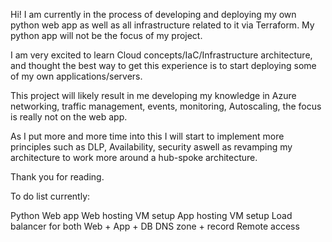 Hi! I am currently in the process of developing and deploying my own python web app as well as all infrastructure related to it via Terraform. My python app will not be the focus of my project.

I am very excited to learn Cloud concepts/IaC/Infrastructure architecture, and thought the best way to get this experience is to start deploying some of my own applications/servers. 

This project will likely result in me developing my knowledge in Azure networking, traffic management, events, monitoring, Autoscaling, the focus is really not on the web app. 

As I put more and more time into this I will start to implement more principles such as DLP, Availability, security aswell as revamping my architecture to work more around a hub-spoke architecture.

Thank you for reading.


To do list currently: 

Python Web app 
Web hosting VM setup 
App hosting VM setup
Load balancer for both Web + App + DB 
DNS zone + record 
Remote access
